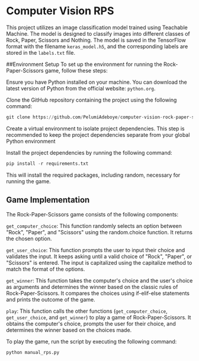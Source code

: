 # Computer Vision RPS
This project utilizes an image classification model trained using Teachable Machine. The model is designed to classify images into different classes of Rock, Paper, Scissors and Nothing. The model is saved in the TensorFlow format with the filename `keras_model.h5`, and the corresponding labels are stored in the `labels.txt` file.

##Environment Setup
To set up the environment for running the Rock-Paper-Scissors game, follow these steps:

Ensure you have Python installed on your machine. You can download the latest version of Python from the official website: `python.org`.

Clone the GitHub repository containing the project using the following command:

```python
git clone https://github.com/PelumiAdeboye/computer-vision-rock-paper-scissors
```

Create a virtual environment to isolate project dependencies. This step is recommended to keep the project dependencies separate from your global Python environment

Install the project dependencies by running the following command:

```python
pip install -r requirements.txt
```

This will install the required packages, including random, necessary for running the game.

## Game Implementation
The Rock-Paper-Scissors game consists of the following components:

`get_computer_choice`: This function randomly selects an option between "Rock", "Paper", and "Scissors" using the random.choice function. It returns the chosen option.

`get_user_choice`: This function prompts the user to input their choice and validates the input. It keeps asking until a valid choice of "Rock", "Paper", or "Scissors" is entered. The input is capitalized using the capitalize method to match the format of the options.

`get_winner`: This function takes the computer's choice and the user's choice as arguments and determines the winner based on the classic rules of Rock-Paper-Scissors. It compares the choices using if-elif-else statements and prints the outcome of the game.

`play`: This function calls the other functions (`get_computer_choice`, `get_user_choice`, and `get_winner`) to play a game of Rock-Paper-Scissors. It obtains the computer's choice, prompts the user for their choice, and determines the winner based on the choices made.

To play the game, run the script by executing the following command:

```python
python manual_rps.py
